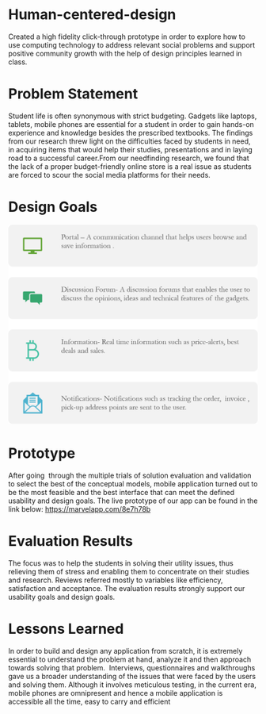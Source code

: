 # Human-centered-design
Created a high fidelity click-through prototype in order to explore how to use computing technology to address relevant social problems and support positive community growth with the help of design principles learned in class.
# Problem Statement
Student life is often synonymous with strict budgeting. Gadgets like laptops, tablets, mobile phones are essential for a student in order to gain hands-on experience and knowledge besides the prescribed textbooks. The findings from our research threw light on the difficulties faced by students in need, in acquiring items that would help their studies, presentations and in laying road to a successful career.From our needfinding research, we found that the lack of a proper budget-friendly online store is a real issue as students are forced to scour the social media platforms for their needs.
# Design Goals
![Design Goals](Picture1.png)

# Prototype
After going  through the multiple trials of solution evaluation and validation to select the best of the conceptual models, mobile application turned out to be the most feasible and the best interface that can meet the defined usability and design goals.
The live prototype of our app can be found in the link below:
https://marvelapp.com/8e7h78b
# Evaluation Results
The focus was to help the students in solving their utility issues, thus relieving them of stress and enabling them to concentrate on their studies and research.
Reviews referred mostly to variables like efficiency, satisfaction and acceptance.
The evaluation results strongly support our usability goals and design goals.
# Lessons Learned
In order to build and design any application from scratch, it is extremely essential to understand the problem at hand, analyze it and then approach towards solving that problem. 
Interviews, questionnaires and walkthroughs gave us a broader understanding of the issues that were faced by the users and solving them.
Although it involves meticulous testing, in the current era, mobile phones are omnipresent and hence a mobile application is accessible all the time, easy to carry and efficient
